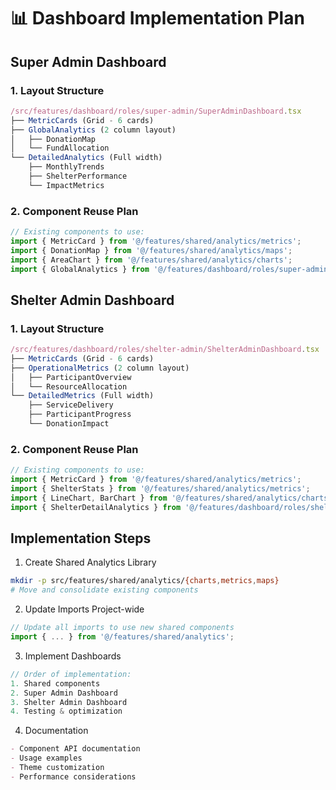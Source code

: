 # 📊 Dashboard Implementation Plan

## Super Admin Dashboard

### 1. Layout Structure
```typescript
/src/features/dashboard/roles/super-admin/SuperAdminDashboard.tsx
├── MetricCards (Grid - 6 cards)
├── GlobalAnalytics (2 column layout)
│   ├── DonationMap
│   └── FundAllocation
└── DetailedAnalytics (Full width)
    ├── MonthlyTrends
    ├── ShelterPerformance
    └── ImpactMetrics
```

### 2. Component Reuse Plan
```typescript
// Existing components to use:
import { MetricCard } from '@/features/shared/analytics/metrics';
import { DonationMap } from '@/features/shared/analytics/maps';
import { AreaChart } from '@/features/shared/analytics/charts';
import { GlobalAnalytics } from '@/features/dashboard/roles/super-admin/analytics';
```

## Shelter Admin Dashboard

### 1. Layout Structure
```typescript
/src/features/dashboard/roles/shelter-admin/ShelterAdminDashboard.tsx
├── MetricCards (Grid - 6 cards)
├── OperationalMetrics (2 column layout)
│   ├── ParticipantOverview
│   └── ResourceAllocation
└── DetailedMetrics (Full width)
    ├── ServiceDelivery
    ├── ParticipantProgress
    └── DonationImpact
```

### 2. Component Reuse Plan
```typescript
// Existing components to use:
import { MetricCard } from '@/features/shared/analytics/metrics';
import { ShelterStats } from '@/features/shared/analytics/metrics';
import { LineChart, BarChart } from '@/features/shared/analytics/charts';
import { ShelterDetailAnalytics } from '@/features/dashboard/roles/shelter-admin';
```

## Implementation Steps

1. Create Shared Analytics Library
```bash
mkdir -p src/features/shared/analytics/{charts,metrics,maps}
# Move and consolidate existing components
```

2. Update Imports Project-wide
```typescript
// Update all imports to use new shared components
import { ... } from '@/features/shared/analytics';
```

3. Implement Dashboards
```typescript
// Order of implementation:
1. Shared components
2. Super Admin Dashboard
3. Shelter Admin Dashboard
4. Testing & optimization
```

4. Documentation
```markdown
- Component API documentation
- Usage examples
- Theme customization
- Performance considerations
``` 